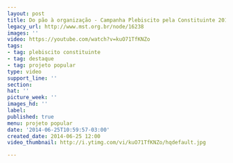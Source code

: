 ```yaml
---
layout: post
title: Do pão à organização - Campanha Plebiscito pela Constituinte 2014
legacy_url: http://www.mst.org.br/node/16238
images: ''
video: https://youtube.com/watch?v=kuO71TfKNZo
tags:
- tag: plebiscito constituinte
- tag: destaque
- tag: projeto popular
type: video
support_line: ''
section: 
hat: ''
picture_week: ''
images_hd: ''
label: 
published: true
menu: projeto popular
date: '2014-06-25T10:59:57-03:00'
created_date: 2014-06-25 12:00
video_thumbnail: http://i.ytimg.com/vi/kuO71TfKNZo/hqdefault.jpg

---
```

<p><object style="width: 600px; height: 500px;" width="600" height="500" data="http://www.youtube.com/v/kuO71TfKNZo" type="application/x-shockwave-flash"><param name="src" value="http://www.youtube.com/v/kuO71TfKNZo"></object></p>
